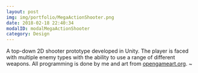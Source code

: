 ```yaml
---
layout: post
img: img/portfolio/MegaActionShooter.png
date: 2018-02-18 22:40:34
modalID: modalMegaActionShooter
category: Design
---
```

A top-down 2D shooter prototype developed in Unity. The player is faced with multiple enemy types with the ability to use a range of different weapons. All programming is done by me and art from <a href="http://www.opengameart.org">opengameart.org</a>.
~                                                                         
